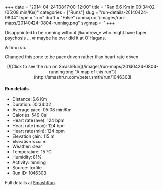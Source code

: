 +++
date = "2014-04-24T08:17:00-12:00"
title = "Ran 6.6 Km in 00:34:02 (05:08 min/Km)"
categories = ["Runs"]
slug = "run-details-20140424-0804"
type = "run"
draft = "False"
runmap = "/images/run-maps/20140424-0804-running.png"
svgmap = '<polyline points="1 59, 0 59, 1 58, 9 49, 20 45, 27 48, 27 48, 33 43, 34 41, 41 41, 55 41, 60 42, 74 54, 81 57, 93 59, 100 58, 89 59, 81 57, 75 55, 61 43, 54 41, 48 41, 41 41, 34 41, 33 43, 28 47, 27 47, 20 44, 14 46, 7 49, 2 55">'
+++

Disappointed to be running without @andrew_e who might have taper psychosis ... or maybe he over did it at O'Hagans. 

A fine run. 

Changed this zone to be pace driven rather than heart rate driven. 



<!--more-->

<center>
[![Click to see the run on SmashRun](/images/run-maps/20140424-0804-running.png "A map of this run")](http://smashrun.com/peter.smith/run/1046303)
</center>

#### Run details

* Distance: 6.6 Km
* Duration: 00:34:02
* Average pace: 05:08 min/Km
* Calories: 549 Cal
* Heart rate (ave): 124 bpm
* Heart rate (max): 124 bpm
* Heart rate (min): 124 bpm
* Elevation gain: 115 m
* Elevation loss:  m
* Weather: clear
* Temperature: 15 &deg;C
* Humidity: 81%
* Activity: running
* Source: tcxfile
* Run ID: 1046303

Full details at [SmashRun](http://smashrun.com/peter.smith/run/1046303)